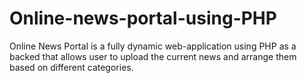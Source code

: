 # Online-news-portal-using-PHP

Online News Portal is a fully dynamic web-application using PHP as a backed that allows user to upload the current news and arrange them based on different categories.

